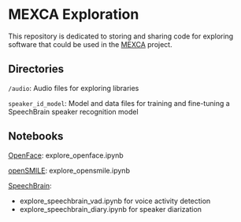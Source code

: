 # MEXCA Exploration
This repository is dedicated to storing and sharing code for exploring software that could be used in the [MEXCA](https://github.com/mexca) project.

## Directories
`/audio`: Audio files for exploring libraries

`speaker_id_model`: Model and data files for training and fine-tuning a SpeechBrain speaker recognition model

## Notebooks
[OpenFace](https://github.com/TadasBaltrusaitis/OpenFace): explore_openface.ipynb

[openSMILE](https://audeering.github.io/opensmile-python/): explore_opensmile.ipynb

[SpeechBrain](https://speechbrain.github.io/index.html):
- explore_speechbrain_vad.ipynb for voice activity detection
- explore_speechbrain_diary.ipynb for speaker diarization
